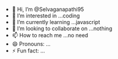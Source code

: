 - 👋 Hi, I’m @Selvaganapathi95
- 👀 I’m interested in ...coding
- 🌱 I’m currently learning ...javascript
- 💞️ I’m looking to collaborate on ...nothing
- 📫 How to reach me ...no need
- 😄 Pronouns: ...
- ⚡ Fun fact: ...

<!---
Selvaganapathi95/Selvaganapathi95 is a ✨ special ✨ repository because its `README.md` (this file) appears on your GitHub profile.
You can click the Preview link to take a look at your changes.
--->
